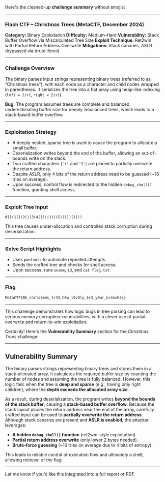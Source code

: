 Here's the cleaned-up **challenge summary** without emojis:

---

### Flash CTF – Christmas Trees (MetaCTF, December 2024)

**Category:** Binary Exploitation
**Difficulty:** Medium–Hard
**Vulnerability:** Stack Buffer Overflow via Miscalculated Tree Size
**Exploit Technique:** Ret2win with Partial Return Address Overwrite
**Mitigations:** Stack canaries, ASLR (bypassed via brute-force)

---

### Challenge Overview

The binary parses input strings representing binary trees (referred to as “Christmas trees”), with each node as a character and child nodes wrapped in parentheses. It serializes the tree into a flat array using heap-like indexing (`left = 2i+1`, `right = 2i+2`).

**Bug:** The program assumes trees are complete and balanced, underestimating buffer size for deeply imbalanced trees, which leads to a stack-based buffer overflow.

---

### Exploitation Strategy

- A deeply nested, sparse tree is used to cause the program to allocate a small buffer.
- Deserialization writes beyond the end of the buffer, allowing an out-of-bounds write on the stack.
- Two crafted characters (`'i'` and `'S'`) are placed to partially overwrite the return address.
- Despite ASLR, only 4 bits of the return address need to be guessed (\~16 tries on average).
- Upon success, control flow is redirected to the hidden `debug_shell()` function, granting shell access.

---

### Exploit Tree Input

```
0()(1()(2()(3(4(()(i))((S)()))())))
```

This tree causes under-allocation and controlled stack corruption during deserialization.

---

### Solve Script Highlights

- Uses `pwntools` to automate repeated attempts.
- Sends the crafted tree and checks for shell access.
- Upon success, runs `uname`, `id`, and `cat flag.txt`.

---

### Flag

```
MetaCTF{0h_chr1stm4s_tr33_h0w_l0v3ly_4r3_y0ur_br4nch3s}
```

---

This challenge demonstrates how logic bugs in tree parsing can lead to serious memory corruption vulnerabilities, with a clever use of partial overwrite and return-to-win exploitation.

Certainly! Here's the **Vulnerability Summary** section for the _Christmas Trees_ challenge:

---

## Vulnerability Summary

The binary parses strings representing binary trees and stores them in a stack-allocated array. It calculates the required buffer size by counting the number of nodes and assuming the tree is fully balanced. However, this logic fails when the tree is **deep and sparse** (e.g., having only right children), where the **depth exceeds the allocated array size**.

As a result, during deserialization, the program writes **beyond the bounds of the stack buffer**, causing a **stack-based buffer overflow**. Because the stack layout places the return address near the end of the array, carefully crafted input can be used to **partially overwrite the return address**. Although stack canaries are present and **ASLR is enabled**, the attacker leverages:

- **A hidden `debug_shell()` function** (ret2win-style exploitation).
- **Partial return address overwrite** (only lower 2 bytes needed).
- **Brute-force guessing** (\~16 tries on average due to 4 bits of entropy).

This leads to reliable control of execution flow and ultimately a shell, allowing retrieval of the flag.

---

Let me know if you'd like this integrated into a full report or PDF.
